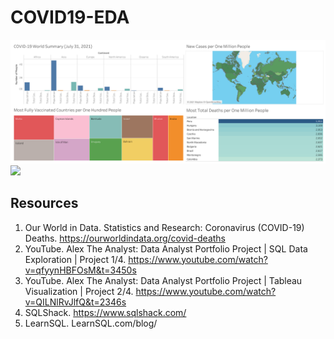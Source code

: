 # COVID19-EDA

<img src="COVID19-World-Summary.png">

<img src="COVID19-US-Summary.png">

## Resources

1. Our World in Data. Statistics and Research: Coronavirus (COVID-19) Deaths. https://ourworldindata.org/covid-deaths
2. YouTube. Alex The Analyst: Data Analyst Portfolio Project | SQL Data Exploration | Project 1/4. https://www.youtube.com/watch?v=qfyynHBFOsM&t=3450s
3. YouTube. Alex The Analyst: Data Analyst Portfolio Project | Tableau Visualization | Project 2/4. https://www.youtube.com/watch?v=QILNlRvJlfQ&t=2346s
4. SQLShack. https://www.sqlshack.com/
5. LearnSQL. LearnSQL.com/blog/
